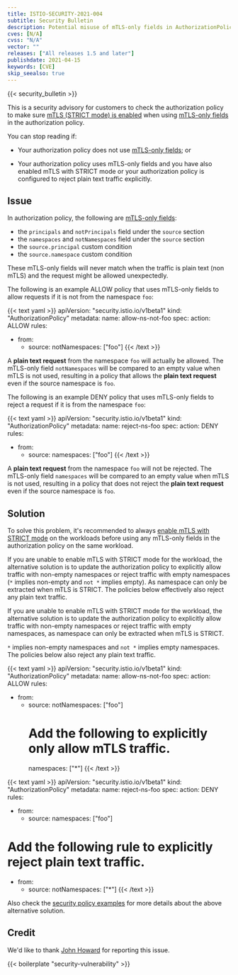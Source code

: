 ```yaml
---
title: ISTIO-SECURITY-2021-004
subtitle: Security Bulletin
description: Potential misuse of mTLS-only fields in AuthorizationPolicy with plain text traffic. 
cves: [N/A]
cvss: "N/A"
vector: ""
releases: ["All releases 1.5 and later"]
publishdate: 2021-04-15
keywords: [CVE]
skip_seealso: true
---
```

<!-- markdownlint-disable-file MD007 MD026 -->

{{< security_bulletin >}}

This is a security advisory for customers to check the authorization policy to make sure [mTLS (STRICT mode) is enabled](/docs/tasks/security/authentication/authn-policy/#globally-enabling-istio-mutual-tls-in-strict-mode)
when using [mTLS-only fields](/docs/concepts/security/#dependency-on-mutual-tls) in the authorization policy.

You can stop reading if:

- Your authorization policy does not use [mTLS-only fields](/docs/concepts/security/#dependency-on-mutual-tls); or

- Your authorization policy uses mTLS-only fields and you have also enabled mTLS with STRICT mode or your authorization
policy is configured to reject plain text traffic explicitly.

## Issue

In authorization policy, the following are [mTLS-only fields](/docs/concepts/security/#dependency-on-mutual-tls):

- the `principals` and `notPrincipals` field under the `source` section
- the `namespaces` and `notNamespaces` field under the `source` section
- the `source.principal` custom condition
- the `source.namespace` custom condition

These mTLS-only fields will never match when the traffic is plain text (non mTLS) and the request might be allowed unexpectedly.

The following is an example ALLOW policy that uses mTLS-only fields to allow requests if it is not from the namespace `foo`:

{{< text yaml >}}
apiVersion: "security.istio.io/v1beta1"
kind: "AuthorizationPolicy"
metadata:
  name: allow-ns-not-foo
spec:
  action: ALLOW
  rules:
  - from:
    - source:
        notNamespaces: ["foo"]
{{< /text >}}

A **plain text request** from the namespace `foo` will actually be allowed. The mTLS-only field `notNamespaces` will be
compared to an empty value when mTLS is not used, resulting in a policy that allows the **plain text request** even if
the source namespace is `foo`.

The following is an example DENY policy that uses mTLS-only fields to reject a request if it is from the namespace `foo`:

{{< text yaml >}}
apiVersion: "security.istio.io/v1beta1"
kind: "AuthorizationPolicy"
metadata:
  name: reject-ns-foo
spec:
  action: DENY
  rules:
  - from:
    - source:
        namespaces: ["foo"]
{{< /text >}}

A **plain text request** from the namespace `foo` will not be rejected. The mTLS-only field `namespaces` will be
compared to an empty value when mTLS is not used, resulting in a policy that does not reject the **plain text request**
even if the source namespace is `foo`.

## Solution

To solve this problem, it's recommended to always [enable mTLS with STRICT mode](/docs/tasks/security/authentication/authn-policy/#enable-mutual-tls-per-namespace-or-workload)
on the workloads before using any mTLS-only fields in the authorization policy on the same workload.

If you are unable to enable mTLS with STRICT mode for the workload, the alternative solution is to update the authorization
policy to explicitly allow traffic with non-empty namespaces or reject traffic with empty namespaces (`*` implies non-empty and `not *` implies empty).
As namespace can only be extracted when mTLS is STRICT. The policies below effectively also reject any plain text traffic.

If you are unable to enable mTLS with STRICT mode for the workload, the alternative solution is to update the authorization
policy to explicitly allow traffic with non-empty namespaces or reject traffic with empty namespaces, as namespace can
only be extracted when mTLS is STRICT.

`*` implies non-empty namespaces and `not *` implies empty namespaces. The policies below also reject any plain text traffic.

{{< text yaml >}}
apiVersion: "security.istio.io/v1beta1"
kind: "AuthorizationPolicy"
metadata:
  name: allow-ns-not-foo
spec:
  action: ALLOW
  rules:
  - from:
    - source:
        notNamespaces: ["foo"]
        # Add the following to explicitly only allow mTLS traffic.
        namespaces: ["*"]
{{< /text >}}

{{< text yaml >}}
apiVersion: "security.istio.io/v1beta1"
kind: "AuthorizationPolicy"
metadata:
  name: reject-ns-foo
spec:
  action: DENY
  rules:
  - from:
    - source:
        namespaces: ["foo"]
  # Add the following rule to explicitly reject plain text traffic.
  - from:
    - source:
        notNamespaces: ["*"]
{{< /text >}}

Also check the [security policy examples](/docs/ops/configuration/security/security-policy-examples/#require-mtls-in-authorization-layer-defense-in-depth)
for more details about the above alternative solution.

## Credit

We'd like to thank [John Howard](https://github.com/howardjohn/) for reporting this issue.

{{< boilerplate "security-vulnerability" >}}
